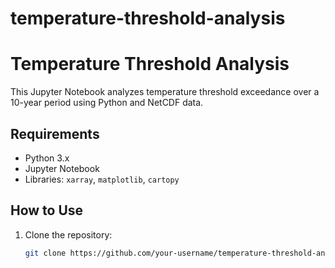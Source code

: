 # temperature-threshold-analysis

# Temperature Threshold Analysis

This Jupyter Notebook analyzes temperature threshold exceedance over a 10-year period using Python and NetCDF data.

## Requirements
- Python 3.x
- Jupyter Notebook
- Libraries: `xarray`, `matplotlib`, `cartopy`

## How to Use
1. Clone the repository:
   ```bash
   git clone https://github.com/your-username/temperature-threshold-analysis.git
